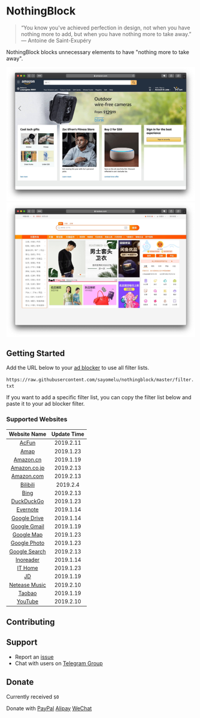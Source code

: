 # NothingBlock

> “You know you've achieved perfection in design, not when you have nothing more to add, but when you have nothing more to take away.” ― Antoine de Saint-Exupéry

NothingBlock blocks unnecessary elements to have "nothing more to take away".

![NothingBlock on Amazon.com](assets/nothingblock-on-amazon.com.jpg)
![NothingBlock on Taobao](assets/nothingblock-on-taobao.jpg)

## Getting Started

Add the URL below to your [ad blocker](https://bing.com/search?q=ad+blocker) to use all filter lists.

`https://raw.githubusercontent.com/sayomelu/nothingblock/master/filter.txt`

If you want to add a specific filter list, you can copy the filter list below and paste it to your ad blocker filter.

### Supported Websites

| **Website Name** | **Update Time** |
|:----------------:|:---------------:|
| [AcFun](filters/acfun.txt) | 2019.2.11 |
| [Amap](filters/amap.txt) | 2019.1.23 |
| [Amazon.cn](filters/amazon.cn.txt) | 2019.1.19 |
| [Amazon.co.jp](filters/amazon.co.jp.txt) | 2019.2.13 |
| [Amazon.com](filters/amazon.com.txt) | 2019.2.13 |
| [Bilibili](filters/bilibili.txt) | 2019.2.4 |
| [Bing](filters/bing.txt) | 2019.2.13 |
| [DuckDuckGo](filters/duckduckgo.txt) | 2019.1.23 |
| [Evernote](filters/evernote.txt) | 2019.1.14 |
| [Google Drive](filters/google-drive.txt) | 2019.1.14 |
| [Google Gmail](filters/google-gmail.txt) | 2019.1.19 |
| [Google Map](filters/google-map.txt) | 2019.1.23 |
| [Google Photo](filters/google-photo.txt) | 2019.1.23 |
| [Google Search](filters/google-search.txt) | 2019.2.13 |
| [Inoreader](filters/inoreader.txt) | 2019.1.14 |
| [IT Home](filters/it-home.txt) | 2019.1.23 |
| [JD](filters/jd.txt) | 2019.1.19 |
| [Netease Music](filters/netease-music.txt) | 2019.2.10 |
| [Taobao](filters/taobao.txt) | 2019.1.19 |
| [YouTube](filters/youtube.txt) | 2019.2.10 |

## Contributing

## Support

- Report an [issue](https://github.com/sayomelu/nothingblock/issues/new)
- Chat with users on [Telegram Group](https://t.me/nothingblock)

## Donate

Currently received `$0`

Donate with [PayPal](https://paypal.me/p49302) [Alipay](assets/donate-alipay.jpg) [WeChat](assets/donate-wechat.jpg)